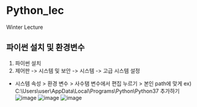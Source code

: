 # Python_lec
Winter Lecture

## 파이썬 설치 및 환경변수

1. 파이썬 설치
2. 제어판 -> 시스템 및 보안 -> 시스템 -> 고급 시스템 설정 
+ 시스템 속성 > 환경 변수 > 사수탬 변수에서 편집 누르기 > 본인 path에 맞게 ex) C:\Users\user\AppData\Local\Programs\Python\Python37 추가하기
![image](https://user-images.githubusercontent.com/66208800/147761949-18dd007a-335f-42bd-a10d-76b50e2ce829.png)
![image](https://user-images.githubusercontent.com/66208800/147761988-53b8867d-a4a5-4edd-ab7f-e0cde271cd64.png)
![image](https://user-images.githubusercontent.com/66208800/147762003-765ff0c6-0d9b-4e3b-8a56-819222dce0ce.png)


